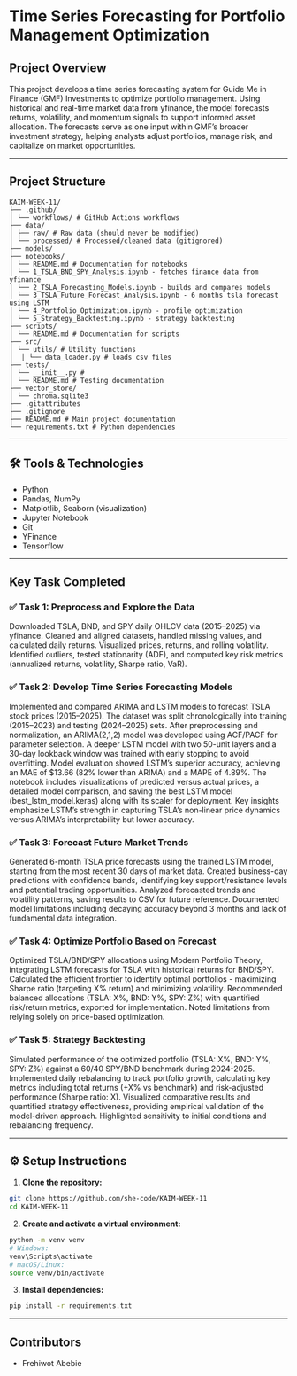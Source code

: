 # Time Series Forecasting for Portfolio Management Optimization 

## Project Overview

This project develops a time series forecasting system for Guide Me in Finance (GMF) Investments to optimize portfolio management. Using historical and real-time market data from yfinance, the model forecasts returns, volatility, and momentum signals to support informed asset allocation. The forecasts serve as one input within GMF’s broader investment strategy, helping analysts adjust portfolios, manage risk, and capitalize on market opportunities.

---

## Project Structure

```
KAIM-WEEK-11/
├── .github/
│ └── workflows/ # GitHub Actions workflows
├── data/
│ ├── raw/ # Raw data (should never be modified)
│ └── processed/ # Processed/cleaned data (gitignored)
├── models/
├── notebooks/
│ └── README.md # Documentation for notebooks
│ └── 1_TSLA_BND_SPY_Analysis.ipynb - fetches finance data from yfinance 
│ └── 2_TSLA_Forecasting_Models.ipynb - builds and compares models 
│ └── 3_TSLA_Future_Forecast_Analysis.ipynb - 6 months tsla forecast using LSTM  
│ └── 4_Portfolio_Optimization.ipynb - profile optimization
│ └── 5_Strategy_Backtesting.ipynb - strategy backtesting
├── scripts/
│ └── README.md # Documentation for scripts
├── src/
│ └── utils/ # Utility functions
│  │ └── data_loader.py # loads csv files
├── tests/
│ └── __init__.py # 
│ └── README.md # Testing documentation
├── vector_store/
│ └── chroma.sqlite3
├── .gitattributes
├── .gitignore
├── README.md # Main project documentation
└── requirements.txt # Python dependencies
```
---
## 🛠 Tools & Technologies

- Python  
- Pandas, NumPy  
- Matplotlib, Seaborn (visualization)  
- Jupyter Notebook  
- Git  
- YFinance
- Tensorflow

---

## Key Task Completed 

### ✅ Task 1: Preprocess and Explore the Data

Downloaded TSLA, BND, and SPY daily OHLCV data (2015–2025) via yfinance. Cleaned and aligned datasets, handled missing values, and calculated daily returns. Visualized prices, returns, and rolling volatility. Identified outliers, tested stationarity (ADF), and computed key risk metrics (annualized returns, volatility, Sharpe ratio, VaR).

### ✅ Task 2: Develop Time Series Forecasting Models

Implemented and compared ARIMA and LSTM models to forecast TSLA stock prices (2015–2025). The dataset was split chronologically into training (2015–2023) and testing (2024–2025) sets. After preprocessing and normalization, an ARIMA(2,1,2) model was developed using ACF/PACF for parameter selection. A deeper LSTM model with two 50-unit layers and a 30-day lookback window was trained with early stopping to avoid overfitting. Model evaluation showed LSTM’s superior accuracy, achieving an MAE of $13.66 (82% lower than ARIMA) and a MAPE of 4.89%. The notebook includes visualizations of predicted versus actual prices, a detailed model comparison, and saving the best LSTM model (best_lstm_model.keras) along with its scaler for deployment. Key insights emphasize LSTM’s strength in capturing TSLA’s non-linear price dynamics versus ARIMA’s interpretability but lower accuracy.

### ✅ Task 3: Forecast Future Market Trends

Generated 6-month TSLA price forecasts using the trained LSTM model, starting from the most recent 30 days of market data. Created business-day predictions with confidence bands, identifying key support/resistance levels and potential trading opportunities. Analyzed forecasted trends and volatility patterns, saving results to CSV for future reference. Documented model limitations including decaying accuracy beyond 3 months and lack of fundamental data integration.

### ✅ Task 4: Optimize Portfolio Based on Forecast

Optimized TSLA/BND/SPY allocations using Modern Portfolio Theory, integrating LSTM forecasts for TSLA with historical returns for BND/SPY. Calculated the efficient frontier to identify optimal portfolios - maximizing Sharpe ratio (targeting X% return) and minimizing volatility. Recommended balanced allocations (TSLA: X%, BND: Y%, SPY: Z%) with quantified risk/return metrics, exported for implementation. Noted limitations from relying solely on price-based optimization.

### ✅ Task 5: Strategy Backtesting

Simulated performance of the optimized portfolio (TSLA: X%, BND: Y%, SPY: Z%) against a 60/40 SPY/BND benchmark during 2024-2025. Implemented daily rebalancing to track portfolio growth, calculating key metrics including total returns (+X% vs benchmark) and risk-adjusted performance (Sharpe ratio: X). Visualized comparative results and quantified strategy effectiveness, providing empirical validation of the model-driven approach. Highlighted sensitivity to initial conditions and rebalancing frequency.

---

## ⚙️ Setup Instructions

1. **Clone the repository:**

```bash
git clone https://github.com/she-code/KAIM-WEEK-11
cd KAIM-WEEK-11
```

2. **Create and activate a virtual environment:**

```bash
python -m venv venv
# Windows:
venv\Scripts\activate
# macOS/Linux:
source venv/bin/activate
```
3. **Install dependencies:**

```bash
pip install -r requirements.txt

```
---
## Contributors
- Frehiwot Abebie
